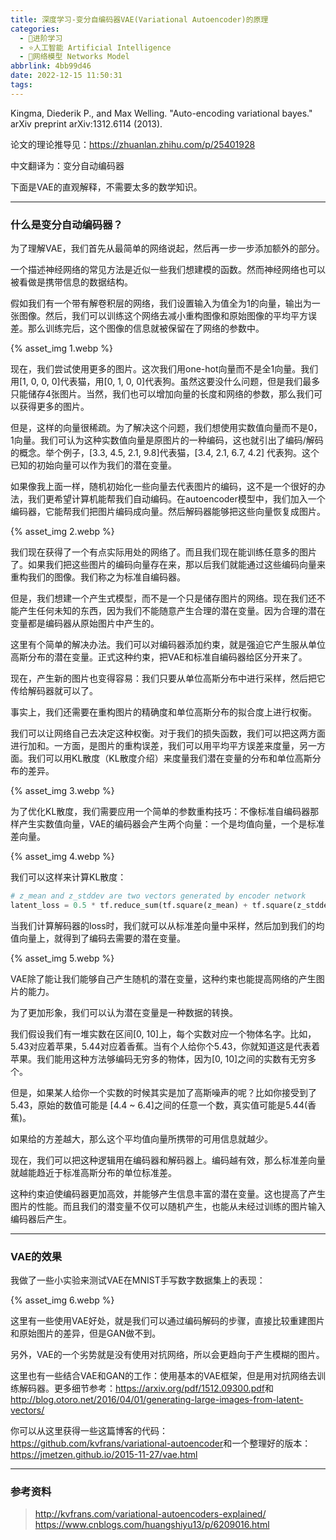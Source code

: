 ```yaml
---
title: 深度学习-变分自编码器VAE(Variational Autoencoder)的原理
categories:
  - 🌙进阶学习
  - ⭐人工智能 Artificial Intelligence
  - 💫网络模型 Networks Model
abbrlink: 4bb99d46
date: 2022-12-15 11:50:31
tags:
---
```


Kingma, Diederik P., and Max Welling. "Auto-encoding variational bayes." arXiv preprint arXiv:1312.6114 (2013).

论文的理论推导见：<https://zhuanlan.zhihu.com/p/25401928>

中文翻译为：变分自动编码器

下面是VAE的直观解释，不需要太多的数学知识。

<!--more-->

***

### 什么是变分自动编码器？

为了理解VAE，我们首先从最简单的网络说起，然后再一步一步添加额外的部分。

一个描述神经网络的常见方法是近似一些我们想建模的函数。然而神经网络也可以被看做是携带信息的数据结构。

假如我们有一个带有解卷积层的网络，我们设置输入为值全为1的向量，输出为一张图像。然后，我们可以训练这个网络去减小重构图像和原始图像的平均平方误差。那么训练完后，这个图像的信息就被保留在了网络的参数中。

{% asset_img 1.webp %}

现在，我们尝试使用更多的图片。这次我们用one-hot向量而不是全1向量。我们用[1, 0, 0, 0]代表猫，用[0, 1, 0, 0]代表狗。虽然这要没什么问题，但是我们最多只能储存4张图片。当然，我们也可以增加向量的长度和网络的参数，那么我们可以获得更多的图片。

但是，这样的向量很稀疏。为了解决这个问题，我们想使用实数值向量而不是0，1向量。我们可认为这种实数值向量是原图片的一种编码，这也就引出了编码/解码的概念。举个例子，[3.3, 4.5, 2.1, 9.8]代表猫，[3.4, 2.1, 6.7, 4.2] 代表狗。这个已知的初始向量可以作为我们的潜在变量。

如果像我上面一样，随机初始化一些向量去代表图片的编码，这不是一个很好的办法，我们更希望计算机能帮我们自动编码。在autoencoder模型中，我们加入一个编码器，它能帮我们把图片编码成向量。然后解码器能够把这些向量恢复成图片。

{% asset_img 2.webp %}

我们现在获得了一个有点实际用处的网络了。而且我们现在能训练任意多的图片了。如果我们把这些图片的编码向量存在来，那以后我们就能通过这些编码向量来重构我们的图像。我们称之为标准自编码器。

但是，我们想建一个产生式模型，而不是一个只是储存图片的网络。现在我们还不能产生任何未知的东西，因为我们不能随意产生合理的潜在变量。因为合理的潜在变量都是编码器从原始图片中产生的。

这里有个简单的解决办法。我们可以对编码器添加约束，就是强迫它产生服从单位高斯分布的潜在变量。正式这种约束，把VAE和标准自编码器给区分开来了。

现在，产生新的图片也变得容易：我们只要从单位高斯分布中进行采样，然后把它传给解码器就可以了。

事实上，我们还需要在重构图片的精确度和单位高斯分布的拟合度上进行权衡。

我们可以让网络自己去决定这种权衡。对于我们的损失函数，我们可以把这两方面进行加和。一方面，是图片的重构误差，我们可以用平均平方误差来度量，另一方面。我们可以用KL散度（KL散度介绍）来度量我们潜在变量的分布和单位高斯分布的差异。

{% asset_img 3.webp %}

为了优化KL散度，我们需要应用一个简单的参数重构技巧：不像标准自编码器那样产生实数值向量，VAE的编码器会产生两个向量：一个是均值向量，一个是标准差向量。

{% asset_img 4.webp %}

我们可以这样来计算KL散度：

``` python
# z_mean and z_stddev are two vectors generated by encoder network
latent_loss = 0.5 * tf.reduce_sum(tf.square(z_mean) + tf.square(z_stddev) - tf.log(tf.square(z_stddev)) - 1,1)
```

当我们计算解码器的loss时，我们就可以从标准差向量中采样，然后加到我们的均值向量上，就得到了编码去需要的潜在变量。

{% asset_img 5.webp %}

VAE除了能让我们能够自己产生随机的潜在变量，这种约束也能提高网络的产生图片的能力。

为了更加形象，我们可以认为潜在变量是一种数据的转换。

我们假设我们有一堆实数在区间[0, 10]上，每个实数对应一个物体名字。比如，5.43对应着苹果，5.44对应着香蕉。当有个人给你个5.43，你就知道这是代表着苹果。我们能用这种方法够编码无穷多的物体，因为[0, 10]之间的实数有无穷多个。

但是，如果某人给你一个实数的时候其实是加了高斯噪声的呢？比如你接受到了5.43，原始的数值可能是 [4.4 ~ 6.4]之间的任意一个数，真实值可能是5.44(香蕉)。

如果给的方差越大，那么这个平均值向量所携带的可用信息就越少。

现在，我们可以把这种逻辑用在编码器和解码器上。编码越有效，那么标准差向量就越能趋近于标准高斯分布的单位标准差。

这种约束迫使编码器更加高效，并能够产生信息丰富的潜在变量。这也提高了产生图片的性能。而且我们的潜变量不仅可以随机产生，也能从未经过训练的图片输入编码器后产生。

***

### VAE的效果

我做了一些小实验来测试VAE在MNIST手写数字数据集上的表现：

{% asset_img 6.webp %}

这里有一些使用VAE好处，就是我们可以通过编码解码的步骤，直接比较重建图片和原始图片的差异，但是GAN做不到。

另外，VAE的一个劣势就是没有使用对抗网络，所以会更趋向于产生模糊的图片。

这里也有一些结合VAE和GAN的工作：使用基本的VAE框架，但是用对抗网络去训练解码器。更多细节参考：<https://arxiv.org/pdf/1512.09300.pdf>和<http://blog.otoro.net/2016/04/01/generating-large-images-from-latent-vectors/>

你可以从这里获得一些这篇博客的代码：<https://github.com/kvfrans/variational-autoencoder>和一个整理好的版本：<https://jmetzen.github.io/2015-11-27/vae.html>

***

### 参考资料

> <http://kvfrans.com/variational-autoencoders-explained/>
> <https://www.cnblogs.com/huangshiyu13/p/6209016.html>

